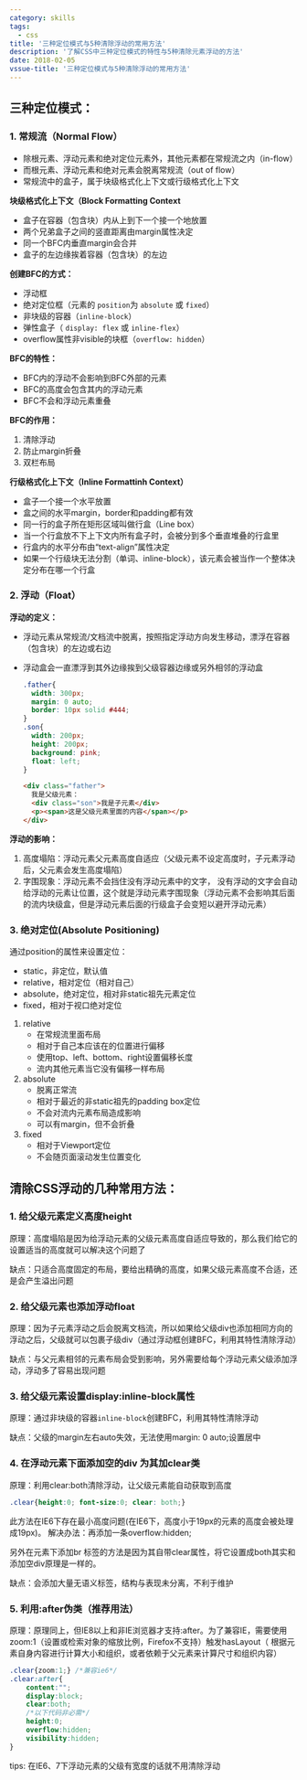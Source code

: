 ```yaml
---
category: skills
tags: 
  - css
title: '三种定位模式与5种清除浮动的常用方法'
description: '了解CSS中三种定位模式的特性与5种清除元素浮动的方法'
date: 2018-02-05
vssue-title: '三种定位模式与5种清除浮动的常用方法'
---
```


<!-- more -->

## 三种定位模式：
### 1. 常规流（Normal Flow）
- 除根元素、浮动元素和绝对定位元素外，其他元素都在常规流之内（in-flow）
- 而根元素、浮动元素和绝对元素会脱离常规流（out of flow）
- 常规流中的盒子，属于块级格式化上下文或行级格式化上下文

**块级格式化上下文（Block Formatting Context**

- 盒子在容器（包含块）内从上到下一个接一个地放置
- 两个兄弟盒子之间的竖直距离由margin属性决定
- 同一个BFC内垂直margin会合并
- 盒子的左边缘挨着容器（包含块）的左边

**创建BFC的方式：**

- 浮动框
- 绝对定位框（元素的 `position`为 `absolute` 或 `fixed`）
- 非块级的容器（`inline-block`）
- 弹性盒子（ `display: flex` 或 `inline-flex`）
- overflow属性非visible的块框（`overflow: hidden`）

**BFC的特性：**

- BFC内的浮动不会影响到BFC外部的元素
- BFC的高度会包含其内的浮动元素
- BFC不会和浮动元素重叠

**BFC的作用：**

1. 清除浮动
2. 防止margin折叠
3. 双栏布局

**行级格式化上下文（Inline Formattinh Context）**

- 盒子一个接一个水平放置
- 盒之间的水平margin，border和padding都有效
- 同一行的盒子所在矩形区域叫做行盒（Line box）
- 当一个行盒放不下上下文内所有盒子时，会被分到多个垂直堆叠的行盒里
- 行盒内的水平分布由“text-align”属性决定
- 如果一个行级块无法分割（单词、inline-block），该元素会被当作一个整体决定分布在哪一个行盒

### 2. 浮动（Float）

**浮动的定义：**

- 浮动元素从常规流/文档流中脱离，按照指定浮动方向发生移动，漂浮在容器（包含块）的左边或右边

- 浮动盒会一直漂浮到其外边缘挨到父级容器边缘或另外相邻的浮动盒

  ```css
  .father{
  	width: 300px;
  	margin: 0 auto;
  	border: 10px solid #444;
  }
  .son{
  	width: 200px;
  	height: 200px;
  	background: pink;
  	float: left;
  }
  ```

  ```html
  <div class="father">
  	我是父级元素：
  	<div class="son">我是子元素</div>
  	<p><span>这是父级元素里面的内容</span></p>
  </div>
  ```

**浮动的影响：**

1. 高度塌陷：浮动元素父元素高度自适应（父级元素不设定高度时，子元素浮动后，父元素会发生高度塌陷）
2. 字围现象：浮动元素不会挡住没有浮动元素中的文字， 没有浮动的文字会自动给浮动的元素让位置，这个就是浮动元素字围现象（浮动元素不会影响其后面的流内块级盒，但是浮动元素后面的行级盒子会变短以避开浮动元素）

### 3. 绝对定位(Absolute Positioning)

通过position的属性来设置定位：

- static，非定位，默认值
- relative，相对定位（相对自己）
- absolute，绝对定位，相对非static祖先元素定位
- fixed，相对于视口绝对定位

1. relative
   - 在常规流里面布局
   - 相对于自己本应该在的位置进行偏移
   - 使用top、left、bottom、right设置偏移长度
   - 流内其他元素当它没有偏移一样布局
2. absolute
   - 脱离正常流
   - 相对于最近的非static祖先的padding box定位
   - 不会对流内元素布局造成影响
   - 可以有margin，但不会折叠
3. fixed
   - 相对于Viewport定位
   - 不会随页面滚动发生位置变化

## 清除CSS浮动的几种常用方法：

### 1. 给父级元素定义高度height

原理：高度塌陷是因为给浮动元素的父级元素高度自适应导致的，那么我们给它的设置适当的高度就可以解决这个问题了

缺点：只适合高度固定的布局，要给出精确的高度，如果父级元素高度不合适，还是会产生溢出问题

### 2. 给父级元素也添加浮动float

原理：因为子元素浮动之后会脱离文档流，所以如果给父级div也添加相同方向的浮动之后，父级就可以包裹子级div（通过浮动框创建BFC，利用其特性清除浮动）

缺点：与父元素相邻的元素布局会受到影响，另外需要给每个浮动元素父级添加浮动，浮动多了容易出现问题

### 3. 给父级元素设置display:inline-block属性

原理：通过非块级的容器`inline-block`创建BFC，利用其特性清除浮动

缺点：父级的margin左右auto失效，无法使用margin: 0 auto;设置居中

### 4. 在浮动元素下面添加空的div 为其加clear类

原理：利用clear:both清除浮动，让父级元素能自动获取到高度

```css
.clear{height:0; font-size:0; clear: both;}
```

此方法在IE6下存在最小高度问题(在IE6下，高度小于19px的元素的高度会被处理成19px)。 解决办法：再添加一条overflow:hidden;

另外在元素下添加br 标签的方法是因为其自带clear属性，将它设置成both其实和添加空div原理是一样的。

缺点：会添加大量无语义标签，结构与表现未分离，不利于维护

### 5. 利用:after伪类（推荐用法）

原理：原理同上，但IE8以上和非IE浏览器才支持:after。为了兼容IE，需要使用zoom:1（设置或检索对象的缩放比例，Firefox不支持）触发hasLayout（ 根据元素自身内容进行计算大小和组织，或者依赖于父元素来计算尺寸和组织内容）

```css
.clear{zoom:1;} /*兼容ie6*/
.clear:after{
    content:"";
    display:block;
    clear:both;
    /*以下代码非必需*/
    height:0;
    overflow:hidden;
    visibility:hidden;
}
```

tips: 在IE6、7下浮动元素的父级有宽度的话就不用清除浮动